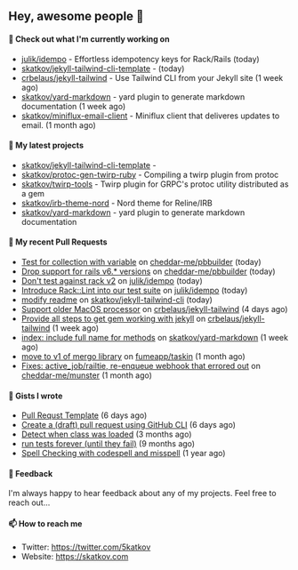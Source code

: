 ## Hey, awesome people 👋

#### 👷 Check out what I'm currently working on
 
- [julik/idempo](https://github.com/julik/idempo) - Effortless idempotency keys for Rack/Rails (today) 
- [skatkov/jekyll-tailwind-cli-template](https://github.com/skatkov/jekyll-tailwind-cli-template) -  (today) 
- [crbelaus/jekyll-tailwind](https://github.com/crbelaus/jekyll-tailwind) - Use Tailwind CLI from your Jekyll site (1 week ago) 
- [skatkov/yard-markdown](https://github.com/skatkov/yard-markdown) - yard plugin to generate markdown documentation (1 week ago) 
- [skatkov/miniflux-email-client](https://github.com/skatkov/miniflux-email-client) - Miniflux client that deliveres updates to email. (1 month ago)

#### 🌱 My latest projects
 
- [skatkov/jekyll-tailwind-cli-template](https://github.com/skatkov/jekyll-tailwind-cli-template) -  
- [skatkov/protoc-gen-twirp-ruby](https://github.com/skatkov/protoc-gen-twirp-ruby) - Compiling a twirp plugin from protoc 
- [skatkov/twirp-tools](https://github.com/skatkov/twirp-tools) - Twirp plugin for GRPC&#39;s protoc utility distributed as a gem 
- [skatkov/irb-theme-nord](https://github.com/skatkov/irb-theme-nord) - Nord theme for Reline/IRB 
- [skatkov/yard-markdown](https://github.com/skatkov/yard-markdown) - yard plugin to generate markdown documentation


#### 🔨 My recent Pull Requests
 
- [Test for collection with variable](https://github.com/cheddar-me/pbbuilder/pull/61) on [cheddar-me/pbbuilder](https://github.com/cheddar-me/pbbuilder) (today) 
- [Drop support for rails v6.* versions](https://github.com/cheddar-me/pbbuilder/pull/60) on [cheddar-me/pbbuilder](https://github.com/cheddar-me/pbbuilder) (today) 
- [Don&#39;t test against rack v2](https://github.com/julik/idempo/pull/25) on [julik/idempo](https://github.com/julik/idempo) (today) 
- [Introduce Rack::Lint into our test suite](https://github.com/julik/idempo/pull/24) on [julik/idempo](https://github.com/julik/idempo) (today) 
- [modify readme](https://github.com/skatkov/jekyll-tailwind-cli/pull/1) on [skatkov/jekyll-tailwind-cli](https://github.com/skatkov/jekyll-tailwind-cli) (today) 
- [Support older MacOS processor](https://github.com/crbelaus/jekyll-tailwind/pull/7) on [crbelaus/jekyll-tailwind](https://github.com/crbelaus/jekyll-tailwind) (4 days ago) 
- [Provide all steps to get gem working with jekyll](https://github.com/crbelaus/jekyll-tailwind/pull/6) on [crbelaus/jekyll-tailwind](https://github.com/crbelaus/jekyll-tailwind) (1 week ago) 
- [index: include full name for methods](https://github.com/skatkov/yard-markdown/pull/18) on [skatkov/yard-markdown](https://github.com/skatkov/yard-markdown) (1 week ago) 
- [move to v1 of mergo library](https://github.com/fumeapp/taskin/pull/9) on [fumeapp/taskin](https://github.com/fumeapp/taskin) (1 month ago) 
- [Fixes: active_job/railtie, re-enqueue webhook that errored out](https://github.com/cheddar-me/munster/pull/18) on [cheddar-me/munster](https://github.com/cheddar-me/munster) (1 month ago)

#### 📓 Gists I wrote
 
- [Pull Requst Template](https://gist.github.com/4bea0868989828e2e221d9d8b2278e36) (6 days ago) 
- [Create a (draft) pull request using GitHub CLI](https://gist.github.com/06c4f37ab4de050940f7e7d2f1504006) (6 days ago) 
- [Detect when class was loaded](https://gist.github.com/642fe6f2abd7b756e2ca146dad4efe33) (3 months ago) 
- [run tests forever (until they fail)](https://gist.github.com/12617ad1fe45a1fc76bcac05e922868c) (9 months ago) 
- [Spell Checking with codespell and misspell](https://gist.github.com/abf49d80e98ac42b3cac397c9efc383f) (1 year ago)

#### 💬 Feedback
I'm always happy to hear feedback about any of my projects. Feel free to reach out...

#### 📫 How to reach me

- Twitter: https://twitter.com/5katkov 
- Website: https://skatkov.com
